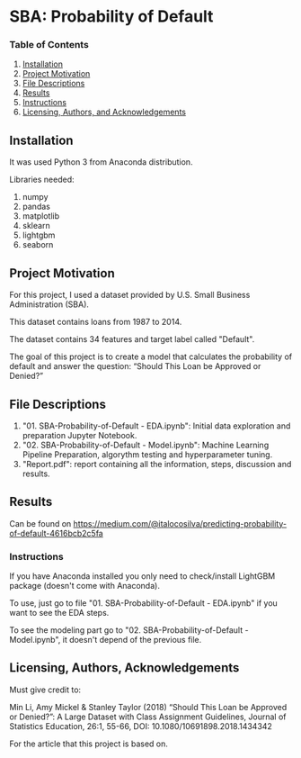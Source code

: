 # SBA: Probability of Default

### Table of Contents

1. [Installation](#installation)
2. [Project Motivation](#motivation)
3. [File Descriptions](#files)
4. [Results](#results)
5. [Instructions](#instructions)
6. [Licensing, Authors, and Acknowledgements](#licensing)

## Installation <a name="installation"></a>

It was used Python 3 from Anaconda distribution.

Libraries needed:
1. numpy
2. pandas
3. matplotlib
4. sklearn
5. lightgbm
6. seaborn

## Project Motivation<a name="motivation"></a>

For this project, I used a dataset provided by U.S. Small Business Administration (SBA).

This dataset contains loans from 1987 to 2014.

The dataset contains 34 features and target label called "Default".

The goal of this project is to create a model that calculates the probability of default and answer the question: “Should This Loan be Approved or Denied?”

## File Descriptions <a name="files"></a>

1. "01. SBA-Probability-of-Default - EDA.ipynb": Initial data exploration and preparation Jupyter Notebook.
2. "02. SBA-Probability-of-Default - Model.ipynb": Machine Learning Pipeline Preparation, algorythm testing and hyperparameter tuning.
3. "Report.pdf": report containing all the information, steps, discussion and results.

## Results<a name="results"></a>

Can be found on https://medium.com/@italocosilva/predicting-probability-of-default-4616bcb2c5fa

### Instructions<a name="instructions"></a>

If you have Anaconda installed you only need to check/install LightGBM package (doesn't come with Anaconda).

To use, just go to file "01. SBA-Probability-of-Default - EDA.ipynb" if you want to see the EDA steps.

To see the modeling part go to "02. SBA-Probability-of-Default - Model.ipynb", it doesn't depend of the previous file.

## Licensing, Authors, Acknowledgements<a name="licensing"></a>

Must give credit to:

Min Li, Amy Mickel & Stanley Taylor (2018) “Should This Loan be Approved or
Denied?”: A Large Dataset with Class Assignment Guidelines, Journal of Statistics Education, 26:1,
55-66, DOI: 10.1080/10691898.2018.1434342

For the article that this project is based on.

